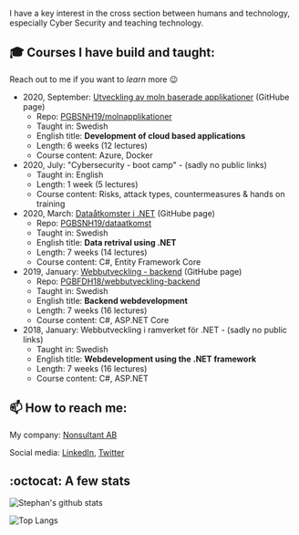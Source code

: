I have a key interest in the cross section between humans and technology, especially Cyber Security and teaching technology.

## :mortar_board: Courses I have build and taught:

Reach out to me if you want to *learn* more :wink:

- 2020, September: [Utveckling av moln baserade applikationer](https://pgbsnh19.github.io/molnapplikationer/) (GitHube page)
  - Repo: [PGBSNH19/molnapplikationer](https://github.com/PGBSNH19/molnapplikationer)
  - Taught in: Swedish
  - English title: **Development of cloud based applications**
  - Length: 6 weeks (12 lectures)
  - Course content: Azure, Docker
- 2020, July: "Cybersecurity - boot camp" - (sadly no public links)
  - Taught in: English
  - Length: 1 week (5 lectures)
  - Course content: Risks, attack types, countermeasures & hands on training
- 2020, March: [Dataåtkomster i .NET](https://pgbsnh19.github.io/dataatkomst/) (GitHube page)
  - Repo: [PGBSNH19/dataatkomst](https://github.com/PGBSNH19/dataatkomst)
  - Taught in: Swedish
  - English title: **Data retrival using .NET**
  - Length: 7 weeks (14 lectures)
  - Course content: C#, Entity Framework Core
- 2019, January: [Webbutveckling - backend](https://pgbfdh18.github.io/webbutveckling-backend/) (GitHube page)
  - Repo: [PGBFDH18/webbutveckling-backend](https://github.com/PGBFDH18/webbutveckling-backend)
  - Taught in: Swedish
  - English title: **Backend webdevelopment**
  - Length: 7 weeks (16 lectures)
  - Course content: C#, ASP.NET Core
- 2018, January: Webbutveckling i ramverket för .NET - (sadly no public links)
  - Taught in: Swedish
  - English title: **Webdevelopment using the .NET framework**
  - Length: 7 weeks (16 lectures)
  - Course content: C#, ASP.NET

## :mailbox: How to reach me:

My company: [Nonsultant AB](https://nonsultant.com)

Social media: [LinkedIn](https://www.linkedin.com/in/skjohansen/), [Twitter](https://twitter.com/skjohansen)

## :octocat: A few stats
![Stephan's github stats](https://github-readme-stats.vercel.app/api?username=skjohansen)

![Top Langs](https://github-readme-stats.vercel.app/api/top-langs/?username=skjohansen&layout=compact)

<!--
**skjohansen/skjohansen** is a ✨ _special_ ✨ repository because its `README.md` (this file) appears on your GitHub profile.

Here are some ideas to get you started:

- 🔭 I’m currently working on ...
- 🌱 I’m currently learning ...
- 👯 I’m looking to collaborate on ...
- 🤔 I’m looking for help with ...
- 💬 Ask me about ...
- 📫 How to reach me: ...
- 😄 Pronouns: ...
- ⚡ Fun fact: ...
-->
